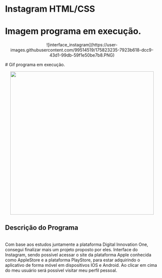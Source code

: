 # Instagram HTML/CSS

# Imagem programa em execução.
<p align="center">
    ![interface_instagram](https://user-images.githubusercontent.com/99514519/175823235-7923b618-dcc9-43d1-99db-59f1e50be7b8.PNG)
   
</p>
# Gif programa em execução.
<p align="center">
    <img width="470" src="InstagramLogin/img/acessar_perfil.gif" >    
</p>

## Descrição do Programa
<br>Com base aos estudos juntamente a plataforma Digital Innovation One, consegui finalizar mais um projeto proposto por eles.
Interface do Instagram, sendo possível acessar o site da plataforma Apple conhecida como AppleStore e a plataforma PlayStore, para estar adquirindo o aplicativo de forma móvel em dispositivos IOS e Android.
Ao clicar em cima do meu usuário será possível visitar meu perfil pessoal. </br>



